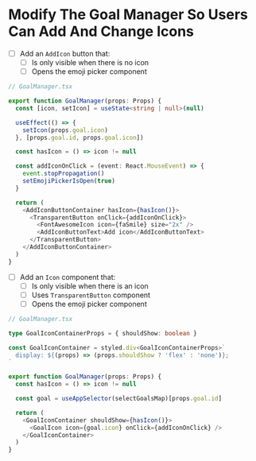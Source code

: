 # Modify The Goal Manager So Users Can Add And Change Icons

- [ ] Add an `AddIcon` button that:
  - [ ] Is only visible when there is no icon
  - [ ] Opens the emoji picker component

```ts
// GoalManager.tsx

export function GoalManager(props: Props) {
  const [icon, setIcon] = useState<string | null>(null)

  useEffect(() => {
    setIcon(props.goal.icon)
  }, [props.goal.id, props.goal.icon])

  const hasIcon = () => icon != null

  const addIconOnClick = (event: React.MouseEvent) => {
    event.stopPropagation()
    setEmojiPickerIsOpen(true)
  }

  return (
    <AddIconButtonContainer hasIcon={hasIcon()}>
      <TransparentButton onClick={addIconOnClick}>
        <FontAwesomeIcon icon={faSmile} size="2x" />
        <AddIconButtonText>Add icon</AddIconButtonText>
      </TransparentButton>
    </AddIconButtonContainer>
  )
}
```

- [ ] Add an `Icon` component that:
  - [ ] Is only visible when there is an icon
  - [ ] Uses `TransparentButton` component
  - [ ] Opens the emoji picker component

```ts
// GoalManager.tsx

type GoalIconContainerProps = { shouldShow: boolean }

const GoalIconContainer = styled.div<GoalIconContainerProps>`
  display: ${(props) => (props.shouldShow ? 'flex' : 'none')};
`

export function GoalManager(props: Props) {
  const hasIcon = () => icon != null

  const goal = useAppSelector(selectGoalsMap)[props.goal.id]

  return (
    <GoalIconContainer shouldShow={hasIcon()}>
      <GoalIcon icon={goal.icon} onClick={addIconOnClick} />
    </GoalIconContainer>
  )
}
```
